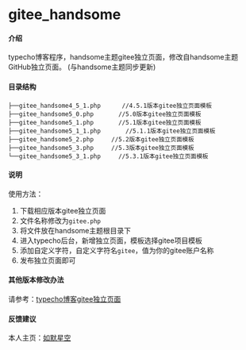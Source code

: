 # gitee_handsome

#### 介绍
typecho博客程序，handsome主题gitee独立页面，修改自handsome主题GitHub独立页面。
(与handsome主题同步更新)

#### 目录结构
```text
├──gitee_handsome4_5_1.php      //4.5.1版本gitee独立页面模板
├──gitee_handsome5_0.php       //5.0版本gitee独立页面模板
├──gitee_handsome5_1.php       //5.1版本gitee独立页面模板
├──gitee_handsome5_1_1.php       //5.1.1版本gitee独立页面模板
├──gitee_handsome5_2.php     //5.2版本gitee独立页面模板
├──gitee_handsome5_3.php     //5.3版本gitee独立页面模板
└──gitee_handsome5_3_1.php     //5.3.1版本gitee独立页面模板
```

#### 说明

使用方法：

1. 下载相应版本gitee独立页面
2. 文件名称修改为`gitee.php`
3. 将文件放在handsome主题根目录下
4. 进入typecho后台，新增独立页面，模板选择gitee项目模板
5. 添加自定义字符，自定义字符名`gitee`，值为你的gitee账户名称
6. 发布独立页面即可

#### 其他版本修改办法

请参考：[typecho博客gitee独立页面](https://www.rumosky.com/archives/97.html)

#### 反馈建议

本人主页：[如默星空](https://www.rumosky.com)